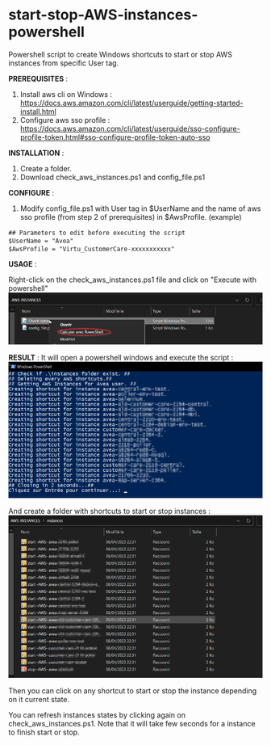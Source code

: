 # start-stop-AWS-instances-powershell
Powershell script to create Windows shortcuts to start or stop AWS instances from specific User tag.

**PREREQUISITES** : 
1) Install aws cli on Windows :
https://docs.aws.amazon.com/cli/latest/userguide/getting-started-install.html
2) Configure aws sso profile :
https://docs.aws.amazon.com/cli/latest/userguide/sso-configure-profile-token.html#sso-configure-profile-token-auto-sso

**INSTALLATION** : 
1) Create a folder.
2) Download check_aws_instances.ps1 and config_file.ps1

**CONFIGURE** : 
1) Modify config_file.ps1 with User tag in $UserName and the name of aws sso profile (from step 2 of prerequisites) in $AwsProfile.
(example)
````
## Parameters to edit before executing the script
$UserName = "Avea"
$AwsProfile = "Virtu_CustomerCare-xxxxxxxxxxx"
````
**USAGE** : 

Right-click on the check_aws_instances.ps1 file and click on "Execute with powershell"
![Alt text](https://github.com/alexvea/start-stop-AWS-instances-powershell/blob/main/readme-screenshots/right-click-execute-powershell.png)

**RESULT** :
It will open a powershell windows and execute the script :
![Alt text](https://github.com/alexvea/start-stop-AWS-instances-powershell/blob/main/readme-screenshots/script-result.png)

And create a folder with shortcuts to start or stop instances :
![Alt text](https://github.com/alexvea/start-stop-AWS-instances-powershell/blob/main/readme-screenshots/start-stop-shortcuts.png)

Then you can click on any shortcut to start or stop the instance depending on it current state.

You can refresh instances states by clicking again on check_aws_instances.ps1.
Note that it will take few seconds for a instance to finish start or stop.


